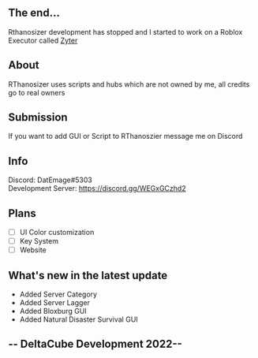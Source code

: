 ## The end...
Rthanosizer development has stopped and I started to work on a Roblox Executor called [Zyter](https://github.com/DatEmage/zyter)
## About
RThanosizer uses scripts and hubs which are not owned by me, all credits go to real owners
## Submission
If you want to add GUI or Script to RThanoszier message me on Discord
## Info
Discord: DatEmage#5303<br>Development Server: https://discord.gg/WEGxGCzhd2
## Plans
- [ ] UI Color customization
- [ ] Key System
- [ ] Website
## What's new in the latest update
- Added Server Category
- Added Server Lagger
- Added Bloxburg GUI
- Added Natural Disaster Survival GUI
## -- DeltaCube Development 2022--

